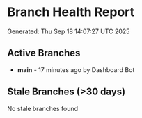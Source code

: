 # Branch Health Report
Generated: Thu Sep 18 14:07:27 UTC 2025

## Active Branches
- **main** - 17 minutes ago by Dashboard Bot

## Stale Branches (>30 days)
No stale branches found
